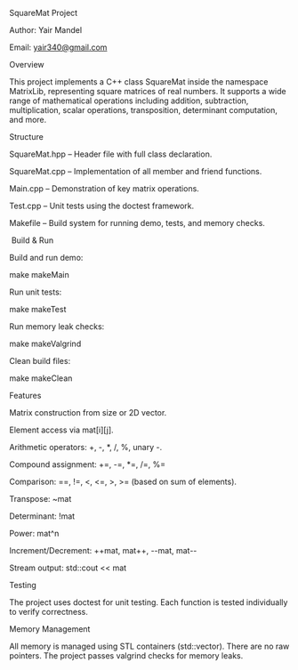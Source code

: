 SquareMat Project

Author: Yair Mandel

Email: yair340@gmail.com

Overview

This project implements a C++ class SquareMat inside the namespace MatrixLib, representing square matrices of real numbers. It supports a wide range of mathematical operations including addition, subtraction, multiplication, scalar operations, transposition, determinant computation, and more.

Structure

SquareMat.hpp – Header file with full class declaration.

SquareMat.cpp – Implementation of all member and friend functions.

Main.cpp – Demonstration of key matrix operations.

Test.cpp – Unit tests using the doctest framework.

Makefile – Build system for running demo, tests, and memory checks.

 Build & Run
 

Build and run demo:

make makeMain

Run unit tests:

make makeTest

Run memory leak checks:

make makeValgrind

Clean build files:

make makeClean

 Features

Matrix construction from size or 2D vector.

Element access via mat[i][j].

Arithmetic operators: +, -, *, /, %, unary -.

Compound assignment: +=, -=, *=, /=, %=

Comparison: ==, !=, <, <=, >, >= (based on sum of elements).

Transpose: ~mat

Determinant: !mat

Power: mat^n

Increment/Decrement: ++mat, mat++, --mat, mat--

Stream output: std::cout << mat

 Testing

The project uses doctest for unit testing. Each function is tested individually to verify correctness.

 Memory Management

All memory is managed using STL containers (std::vector). There are no raw pointers. The project passes valgrind checks for memory leaks.
